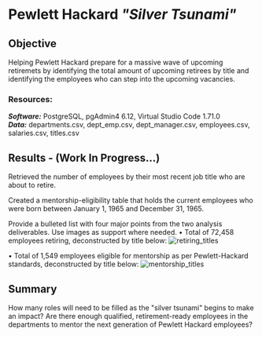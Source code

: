 # Pewlett Hackard  *"Silver Tsunami"*

## Objective

Helping Pewlett Hackard prepare for a massive wave of upcoming retiremets by identifying the total amount of upcoming retirees by title and identifying the employees who can step into the upcoming vacancies.


### Resources:

***Software:*** PostgreSQL, pgAdmin4 6.12, Virtual Studio Code 1.71.0\
***Data:*** departments.csv, dept_emp.csv, dept_manager.csv, employees.csv, salaries.csv, titles.csv


## Results - (Work In Progress...)

Retrieved the number of employees by their most recent job title who are about to retire.

Created a mentorship-eligibility table that holds the current employees who were born between January 1, 1965 and December 31, 1965.

Provide a bulleted list with four major points from the two analysis deliverables. Use images as support where needed.
• Total of 72,458 employees retiring, deconstructed by title below:
![retiring_titles](https://user-images.githubusercontent.com/108758105/189444696-21ae74cb-92db-47f5-bc46-8dc6e4860219.png)

• Total of 1,549 employees eligible for mentorship as per Pewlett-Hackard standards, deconstructed by title below:
![mentorship_titles](https://user-images.githubusercontent.com/108758105/189445068-72e9fb47-10e7-4e28-8f6b-99fadf7e6ca5.png)



## Summary
How many roles will need to be filled as the "silver tsunami" begins to make an impact?
Are there enough qualified, retirement-ready employees in the departments to mentor the next generation of Pewlett Hackard employees?
